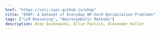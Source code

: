 ```yaml
---
href: "https://coli-saar.github.io/ehop"
title: "EHOP: A Dataset of Everyday NP-hard Optimization Problems"
tags: ["LLM Reasoning", "Neurosymbolic Methods"]
description: Alex Duchnowski, Ellie Pavlick, Alexander Koller
---
```

